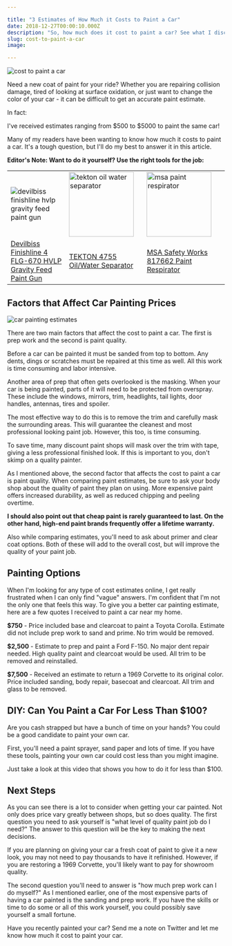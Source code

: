 ```yaml
---

title: "3 Estimates of How Much it Costs to Paint a Car"
date: 2018-12-27T00:00:10.000Z
description: "So, how much does it cost to paint a car? See what I discovered when I got prep and paint estimates for 3 different cars. The results may surprise you!"
slug: cost-to-paint-a-car
image:

---
```


<img src="https://www.hcdmag.com/wp-content/uploads/cost_to_paint_car.png" alt="cost to paint a car" />

Need a new coat of paint for your ride? Whether you are repairing collision damage, tired of looking at surface oxidation, or just want to change the color of your car - it can be difficult to get an accurate paint estimate. 

In fact: 

I've received estimates ranging from $500 to $5000 to paint the same car! 

Many of my readers have been wanting to know how much it costs to paint a car. It's a tough question, but I'll do my best to answer it in this article. 

<strong>Editor's Note: Want to do it yourself? Use the right tools for the job:</strong>

<table>
<tr>
<td><img src="https://www.hcdmag.com/wp-content/uploads/devilbiss_finishline_hvlp_gravity_feed_paint_gun-150x150.jpg" alt="devilbiss finishline hvlp gravity feed paint gun" /></td>
<td><img src="http://www.hcdmag.com/wp-content/uploads/tekton_oil_water_separator-150x150.jpg" alt="tekton oil water separator" width="150" height="150" class="aligncenter size-thumbnail wp-image-1771" /></td>
<td><img src="http://www.hcdmag.com/wp-content/uploads/msa_paint_respirator-150x150.jpg" alt="msa paint respirator" width="150" height="150" class="aligncenter size-thumbnail wp-image-1769" /></td>
</tr>
<tr>
<td><a href="https://www.amazon.com/dp/B007N69IRA/?tag=hcdmag-20" rel="nofollow" target="_blank">Devilbiss Finishline 4 FLG-670 HVLP Gravity Feed Paint Gun</a></td>
<td><a href="https://www.amazon.com/dp/B001NSYV58/?tag=hcdmag-20" rel="nofollow" target="_blank">TEKTON 4755 Oil/Water Separator</a></td>
<td><a href="https://www.amazon.com/dp/B0009XAIGY/?tag=hcdmag-20" rel="nofollow" target="_blank">MSA Safety Works 817662 Paint Respirator</a></td>
</tr>
</table>

<h2>Factors that Affect Car Painting Prices</h2>

<img src="https://www.hcdmag.com/wp-content/uploads/car_painting_estimates.jpg" alt="car painting estimates" />

There are two main factors that affect the cost to paint a car. The first is prep work and the second is paint quality. 

Before a car can be painted it must be sanded from top to bottom. Any dents, dings or scratches must be repaired at this time as well. All this work is time consuming and labor intensive. 

Another area of prep that often gets overlooked is the masking. When your car is being painted, parts of it will need to be protected from overspray. These include the windows, mirrors, trim, headlights, tail lights, door handles, antennas, tires and spoiler.

The most effective way to do this is to remove the trim and carefully mask the surrounding areas. This will guarantee the cleanest and most professional looking paint job. However, this too, is time consuming. 

To save time, many discount paint shops will mask over the trim with tape, giving a less professional finished look. If this is important to you, don't skimp on a quality painter.

As I mentioned above, the second factor that affects the cost to paint a car is paint quality. When comparing paint estimates, be sure to ask your body shop about the quality of paint they plan on using. More expensive paint offers increased durability, as well as reduced chipping and peeling overtime. 

<strong>I should also point out that cheap paint is rarely guaranteed to last. On the other hand, high-end paint brands frequently offer a lifetime warranty.</strong>

Also while comparing estimates, you'll need to ask about primer and clear coat options. Both of these will add to the overall cost, but will improve the quality of your paint job.

<h2>Painting Options</h2>

When I'm looking for any type of cost estimates online, I get really frustrated when I can only find "vague" answers. I'm confident that I'm not the only one that feels this way. To give you a better car painting estimate, here are a few quotes I received to paint a car near my home.

<strong>$750</strong>  - Price included base and clearcoat to paint a Toyota Corolla. Estimate did not include prep work to sand and prime. No trim would be removed.

<strong>$2,500</strong> - Estimate to prep and paint a Ford F-150. No major dent repair needed. High quality paint and clearcoat would be used. All trim to be removed and reinstalled.

<strong>$7,500</strong> - Received an estimate to return a 1969 Corvette to its original color. Price included sanding, body repair, basecoat and clearcoat. All trim and glass to be removed.

<h2>DIY: Can You Paint a Car For Less Than $100?</h2>

Are you cash strapped but have a bunch of time on your hands? You could be a good candidate to paint your own car. 

First, you'll need a paint sprayer, sand paper and lots of time. If you have these tools, painting your own car could cost less than you might imagine.

Just take a look at this video that shows you how to do it for less than $100.

<h2>Next Steps</h2>

As you can see there is a lot to consider when getting your car painted. Not only does price vary greatly between shops, but so does quality. The first question you need to ask yourself is "what level of quality paint job do I need?" The answer to this question will be the key to making the next decisions.

If you are planning on giving your car a fresh coat of paint to give it a new look, you may not need to pay thousands to have it refinished. However, if you are restoring a 1969 Corvette, you'll likely want to pay for showroom quality.

The second question you'll need to answer is "how much prep work can I do myself?" As I mentioned earlier, one of the most expensive parts of having a car painted is the sanding and prep work. If you have the skills or time to do some or all of this work yourself, you could possibly save yourself a small fortune.

Have you recently painted your car? Send me a note on Twitter and let me know how much it cost to paint your car.

